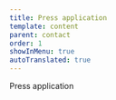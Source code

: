 ```yaml
---
title: Press application
template: content
parent: contact
order: 1
showInMenu: true
autoTranslated: true
---
```


Press application
